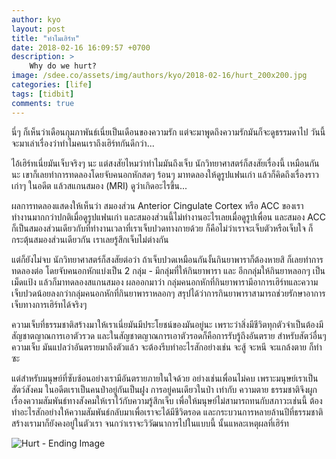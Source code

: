 ```yaml
---
author: kyo
layout: post
title: "ทำไมเฮิร์ท"
date: 2018-02-16 16:09:57 +0700
description: >
    Why do we hurt?
image: /sdee.co/assets/img/authors/kyo/2018-02-16/hurt_200x200.jpg
categories: [life]
tags: [tidbit]
comments: true
---
```

นี่ๆ ก็เห็นว่าเดือนกุมภาพันธ์เนี่ยเป็นเดือนของความรัก แต่จะมาพูดถึงความรักมันก็จะดูธรรมดาไป วันนี้จะมาเล่าเรื่องว่าทำไมคนเราถึงเฮิร์ทกันดีกว่า...

ไอ้เฮิร์ทเนี่ยมันเจ็บจริงๆ นะ แต่สงสัยไหมว่าทำไมมันถึงเจ็บ นักวิทยาศาสตร์ก็สงสัยเรื่องนี้
เหมือนกันนะ เขาก็เลยทำการทดลองโดยจับคนอกหักสดๆ ร้อนๆ มาทดลองให้ดูรูปแฟนเก่า
แล้วก็คิดถึงเรื่องราวเก่าๆ ในอดีต แล้วสแกนสมอง (MRI) ดูว่าเกิดอะไรขึ้น...

ผลการทดลองแสดงให้เห็นว่า สมองส่วน Anterior Cingulate Cortex หรือ ACC ของเรา
ทำงานมากกว่าปกติเมื่อดูรูปแฟนเก่า และสมองส่วนนี้ไม่ทำงานอะไรเลยเมื่อดูรูปเพื่อน และสมอง ACC ก็เป็นสมองส่วนเดียวกับที่ทำงานเวลาที่เราเจ็บปวดทางกายด้วย ก็คือไม่ว่าเราจะเจ็บตัวหรือเจ็บใจ ก็กระตุ้นสมองส่วนเดียวกัน เราเลยรู้สึกเจ็บไม่ต่างกัน

แต่ก็ยังไม่จบ นักวิทยาศาสตร์ก็สงสัยต่อว่า ถ้าเจ็บปวดเหมือนกันงั้นกินยาพาราก็ต้องหายสิ
ก็เลยทำการทดลองต่อ โดยจับคนอกหักแบ่งเป็น 2 กลุ่ม - มีกลุ่มที่ให้กินยาพารา
และ อีกกลุ่มให้กินยาหลอกๆ เป็นเม็ดแป้ง แล้วก็มาทดลองสแกนสมอง ผลออกมาว่า กลุ่มคนอกหักที่กินยาพารามีอาการเฮิร์ทและความเจ็บปวดน้อยลงกว่ากลุ่มคนอกหักที่กินยาพาราหลอกๆ สรุปได้ว่าการกินยาพาราสามารถช่วยรักษาอาการเจ็บทางการเฮิร์ทได้จริงๆ

ความเจ็บที่ธรรมชาติสร้างมาให้เราเนี่ยมันมีประโยชน์ของมันอยู่นะ เพราะว่าสิ่งมีชีวิตทุกตัวจำเป็นต้องมีสัญชาตญาณการเอาตัวรวด และในสัญชาตญาณการเอาตัวรอดก็คือการรับรู้ถึงอันตราย สำหรับสัตว์อื่นๆ ความเจ็บ มันแปลว่าอันตรายมาถึงตัวแล้ว จะต้องรีบทำอะไรสักอย่างเช่น จะสู้ จะหนี จะแกล้งตาย ก็ทำซะ

แต่สำหรับมนุษย์ที่ซับซ้อนอย่างเรามีอันตรายภายในใจด้วย อย่างเช่นเพื่อนไม่คบ เพราะมนุษย์เราเป็นสัตว์สังคม ในอดีตเราเป็นคนป่าอยู่กันเป็นฝูง การอยู่คนเดียวในป่า เท่ากับ ความตาย ธรรมชาติจึงผูกเรื่องความสัมพันธ์ทางสังคมให้เราไว้กับความรู้สึกเจ็บ เพื่อให้มนุษย์ไม่สามารถทนกับสภาวะเช่นนี้ ต้องทำอะไรสักอย่างให้ความสัมพันธ์กลับมาเพื่อเราจะได้มีชีวิตรอด และกระบวนการหลายล้านปีที่ธรรมชาติสร้างเรามาก็ยังคงอยู่ในตัวเรา จนกว่าเราจะวิวัฒนาการไปในแบบนี้ นั้นแหละเหตุผลที่เฮิร์ท

![Hurt - Ending Image](/sdee.co/assets/img/authors/kyo/2018-02-16/hurt_400x200.jpg)
